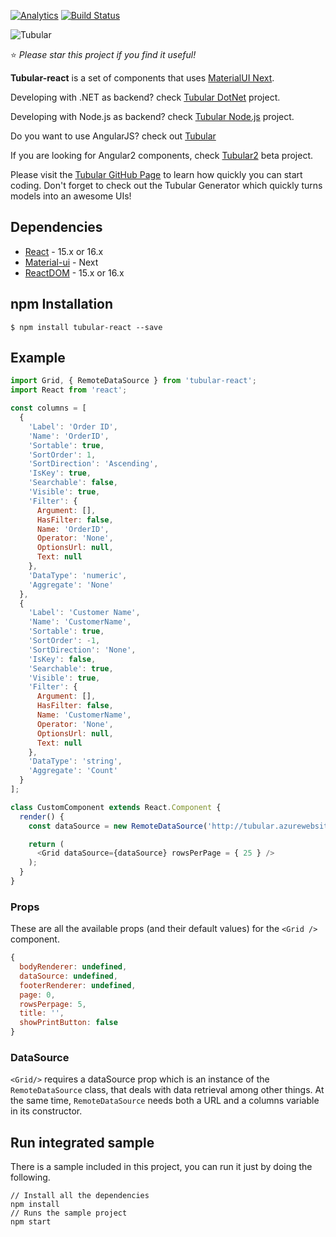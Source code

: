   [![Analytics](https://ga-beacon.appspot.com/UA-8535255-2/unosquare/tubular-react/)](https://github.com/igrigorik/ga-beacon)
 [![Build Status](https://travis-ci.org/unosquare/tubular-react.svg?branch=master)](https://travis-ci.org/unosquare/tubular-react)
 
 ![Tubular](http://unosquare.github.io/tubular/assets/tubular.png)
 
:star: *Please star this project if you find it useful!*

**Tubular-react** is a set of components that uses [MaterialUI Next](https://material-ui-next.com/). 

Developing with .NET as backend? check [Tubular DotNet](https://github.com/unosquare/tubular-dotnet) project.

Developing with Node.js as backend? check [Tubular Node.js](https://github.com/unosquare/tubular-nodejs) project.

Do you want to use AngularJS? check out [Tubular](https://github.com/unosquare/tubular)

If you are looking for Angular2 components, check [Tubular2](https://github.com/unosquare/tubular2) beta project.

Please visit the <a href="http://unosquare.github.io/tubular" target="_blank">Tubular GitHub Page</a> to learn how quickly you can start coding. Don't forget to check out the Tubular Generator which quickly turns models into an awesome UIs!

## Dependencies
* [React](https://reactjs.org/) - 15.x or 16.x
* [Material-ui](https://material-ui-next.com/) - Next
* [ReactDOM](https://reactjs.org/docs/react-dom.html) - 15.x or 16.x

## npm Installation 
```
$ npm install tubular-react --save
```
## Example
```js
import Grid, { RemoteDataSource } from 'tubular-react';
import React from 'react';

const columns = [
  {
    'Label': 'Order ID',
    'Name': 'OrderID',
    'Sortable': true,
    'SortOrder': 1,
    'SortDirection': 'Ascending',
    'IsKey': true,
    'Searchable': false,
    'Visible': true,
    'Filter': { 
      Argument: [],
      HasFilter: false,
      Name: 'OrderID',
      Operator: 'None',
      OptionsUrl: null,
      Text: null
    },
    'DataType': 'numeric',
    'Aggregate': 'None'
  },
  {
    'Label': 'Customer Name',
    'Name': 'CustomerName',
    'Sortable': true,
    'SortOrder': -1,
    'SortDirection': 'None',
    'IsKey': false,
    'Searchable': true,
    'Visible': true,
    'Filter': { 
      Argument: [],
      HasFilter: false,
      Name: 'CustomerName',
      Operator: 'None',
      OptionsUrl: null,
      Text: null
    },
    'DataType': 'string',
    'Aggregate': 'Count'
  }
];

class CustomComponent extends React.Component {
  render() {
    const dataSource = new RemoteDataSource('http://tubular.azurewebsites.net/api/orders/paged', columns);

    return (
      <Grid dataSource={dataSource} rowsPerPage = { 25 } />
    );
  }
}

```

### Props 
These are all the available props (and their default values) for the `<Grid />` component.
```js
{
  bodyRenderer: undefined,
  dataSource: undefined,
  footerRenderer: undefined,  
  page: 0,
  rowsPerpage: 5,
  title: '',
  showPrintButton: false
}

```

### DataSource
`<Grid/>` requires a dataSource prop which is an instance of the `RemoteDataSource` class, that deals with data retrieval among other things. At the same time, `RemoteDataSource` needs both a URL and a columns variable in its constructor. 


## Run integrated sample

There is a sample included in this project, you can run it just by doing the following.

```
// Install all the dependencies
npm install
// Runs the sample project
npm start
```
